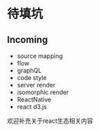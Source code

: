 # 待填坑

## Incoming
* source mapping
* flow
* graphQL
* code style
* server render
* isomorphic render
* ReactNative
* react d3.js


欢迎补充关于react生态相关内容